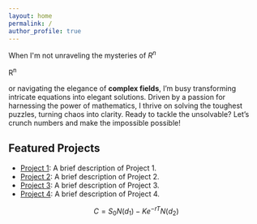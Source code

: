 ```yaml
---
layout: home
permalink: /
author_profile: true
---
```


When I'm not unraveling the mysteries of $R^n$ <p>R<sup>n</sup></p> or navigating the elegance of **complex fields**, I’m busy transforming intricate equations into elegant solutions. Driven by a passion for harnessing the power of mathematics, I thrive on solving the toughest puzzles, turning chaos into clarity. Ready to tackle the unsolvable? Let’s crunch numbers and make the impossible possible!

## Featured Projects

- [Project 1](#): A brief description of Project 1.
- [Project 2](#): A brief description of Project 2.
- [Project 3](#): A brief description of Project 3.
- [Project 4](#): A brief description of Project 4.



$$
C = S_0 N(d_1) - K e^{-rT} N(d_2)
$$


